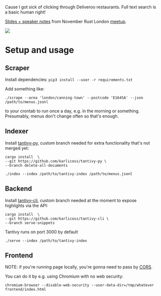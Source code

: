 Cause I got sick of clicking through Deliveroo restaurants. Full text search is a basic human right!

[Slides + speaker notes](https://beepb00p.xyz/scrapyroo.html) from November Rust London [meetup](https://www.meetup.com/Rust-London-User-Group/events/266262531/).

<img src="https://user-images.githubusercontent.com/291333/69106349-f82e9b00-0a65-11ea-9b9b-1fd45ebf4446.png"/>

# Setup and usage
## Scraper
Install dependencies: `pip3 install --user -r requirements.txt`

Add something like:

    ./scrape --area 'london/canning-town' --postcode 'E164SA' --json /path/to/menus.jsonl
    
to your crontab to run once a day, e.g. in the morning or something. Presumably, menus don't change often so that's enough.

## Indexer

Install [tantivy-py](https://github.com/tantivy-search/tantivy-py), custom branch needed for extra functionality that's not merged yet:

```
cargo install  \
--git https://github.com/karlicoss/tantivy-py \
--branch delete-all-documents
```

    ./index --index /path/to/tantivy-index /path/to/menus.jsonl


## Backend

Install [tantivy-cli](https://github.com/tantivy-search/tantivy-cli), custom branch needed at the moment to expose highlights via the API:

```
cargo install  \
--git https://github.com/karlicoss/tantivy-cli \
--branch serve-snippets
```

Tantivy runs on port 3000 by default

    ./serve --index /path/to/tantivy-index

## Frontend

NOTE: if you're running page locally, you're gonna need to pass by [CORS](https://stackoverflow.com/a/3177718/706389).

You can do it by e.g. using Chromium with no web security:

    chromium-browser --disable-web-security --user-data-dir=/tmp/whatever frontend/index.html
